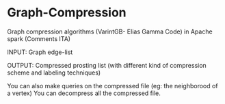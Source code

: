 # Graph-Compression
Graph compression algorithms (VarintGB- Elias Gamma Code) in Apache spark (Comments ITA)

INPUT: Graph edge-list

OUTPUT: Compressed prosting list (with different kind of compression scheme and labeling techniques)

You can also make queries on the compressed file (eg: the neighborood of a vertex) 
You can decompress all the compressed file.
